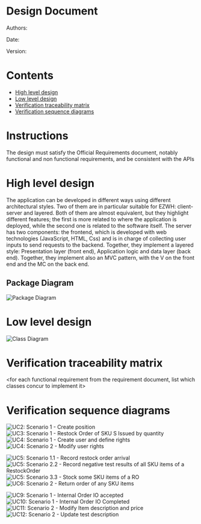 # Design Document 


Authors: 

Date:

Version:


# Contents

- [High level design](#package-diagram)
- [Low level design](#class-diagram)
- [Verification traceability matrix](#verification-traceability-matrix)
- [Verification sequence diagrams](#verification-sequence-diagrams)

# Instructions

The design must satisfy the Official Requirements document, notably functional and non functional requirements, and be consistent with the APIs

# High level design 

The application can be developed in different ways using different architectural styles. Two of them are in particular suitable for EZWH: client-server and layered. Both of them are almost equivalent, but they highlight different features; the first is more related to where the application is deployed, while the second one is related to the software itself.
The server has two components: the frontend, which is developed with web technologies (JavaScript, HTML, Css) and is in charge of collecting user inputs to send requests to the backend.
Together, they implement a layered style: Presentation layer (front end), Application logic and data layer (back end). 
Together, they implement also an MVC pattern, with the V on the front end and the MC on the back end.

## Package Diagram

![Package Diagram](./Diagrams/Package_diagram.png "Package Diagram")

# Low level design

![Class Diagram](./Diagrams/ClassDiagram1.jpg "Class Diagram")

# Verification traceability matrix

\<for each functional requirement from the requirement document, list which classes concur to implement it>



# Verification sequence diagrams
 
![UC2: Scenario 1 - Create position](./Diagrams/SD%20-%20UC2%20Scenario%201%20-%20Create%20position.jpg "UC2: Scenario 1 - Create position")
![UC3: Scenario 1 - Restock Order of SKU S Issued by quantity](./Diagrams/SD%20-%20UC3%20Scenario%201%20-%20Restock%20Order%20of%20SKU%20S%20issued%20by%20quantity.jpg "UC3: Scenario 1 - Restock Order of SKU S Issued by quantity")
![UC4: Scenario 1 - Create user and define rights](./Diagrams/SD%20-%20UC4%20Scenario%201%20-%20Create%20user%20and%20define%20rights.jpg "UC4: Scenario 1 - Create user and define rights")
![UC4: Scenario 2 - Modify user rights](./Diagrams/SD%20-%20UC4%20Scenario%202%20-%20Modify%20user%20rights.jpg "UC4: Scenario 2 - Modify user rights")

![UC5: Scenario 1.1 - Record restock order arrival](./Diagrams/UC5.1.jpg "UC5: Scenario 1.1 - Record restock order arrival")
![UC5: Scenario 2.2 - Record negative test results of all SKU items of a RestockOrder](./Diagrams/UC5.2.jpg "UC5: Scenario 2.2 - Record negative test results of all SKU items of a RestockOrder")
![UC5: Scenario 3.3 - Stock some SKU items of a RO](./Diagrams/UC5.3.jpg "UC5: Scenario 3.3 - Stock some SKU items of a RO")
![UC6: Scenario 2 - Return order of any SKU items](./Diagrams/UC6.2.jpg "UC6: Scenario 2 - Return order of any SKU items")

![UC9: Scenario 1 - Internal Order IO accepted](./Diagrams/SD%20-%20UC9%20Scenario%201.jpg "UC9: Scenario 1 - Internal Order IO accepted")
![UC10: Scenario 1 - Internal Order IO Completed](./Diagrams/SD%20-%20UC10%20Scenario%201.jpg "UC10: Scenario 1 - Internal Order IO Completed")
![UC11: Scenario 2 - Modify Item description and price](./Diagrams/SD%20-%20UC11%20Scenario%202.jpg "UC11: Scenario 2 - Modify Item description and price")
![UC12: Scenario 2 - Update test description](./Diagrams/SD%20-%20UC12%20Scenario%202.jpg "UC12: Scenario 2 - Update test description")
